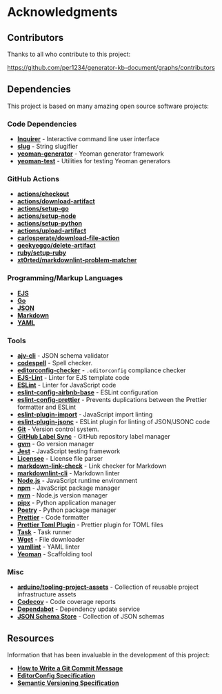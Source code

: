 # Acknowledgments

## Contributors

Thanks to all who contribute to this project:

https://github.com/per1234/generator-kb-document/graphs/contributors

## Dependencies

This project is based on many amazing open source software projects:

### Code Dependencies

- [**Inquirer**](https://github.com/SBoudrias/Inquirer.js) - Interactive command line user interface
- [**slug**](https://github.com/Trott/slug) - String slugifier
- [**yeoman-generator**](https://github.com/yeoman/generator) - Yeoman generator framework
- [**yeoman-test**](https://github.com/yeoman/yeoman-test) - Utilities for testing Yeoman generators

### GitHub Actions

- [**actions/checkout**](https://github.com/actions/checkout)
- [**actions/download-artifact**](https://github.com/actions/download-artifact)
- [**actions/setup-go**](https://github.com/actions/setup-go)
- [**actions/setup-node**](https://github.com/actions/setup-node)
- [**actions/setup-python**](https://github.com/actions/setup-python)
- [**actions/upload-artifact**](https://github.com/actions/upload-artifact)
- [**carlosperate/download-file-action**](https://github.com/carlosperate/download-file-action)
- [**geekyeggo/delete-artifact**](https://github.com/geekyeggo/delete-artifact)
- [**ruby/setup-ruby**](https://github.com/ruby/setup-ruby)
- [**xt0rted/markdownlint-problem-matcher**](https://github.com/xt0rted/markdownlint-problem-matcher)

### Programming/Markup Languages

- [**EJS**](https://ejs.co/)
- [**Go**](https://go.dev/)
- [**JSON**](https://www.json.org/)
- [**Markdown**](https://daringfireball.net/projects/markdown/syntax)
- [**YAML**](https://yaml.org/)

### Tools

- [**ajv-cli**](https://ajv.js.org/packages/ajv-cli.html) - JSON schema validator
- [**codespell**](https://github.com/codespell-project/codespell) - Spell checker.
- [**editorconfig-checker**](https://github.com/editorconfig-checker/editorconfig-checker) - `.editorconfig` compliance checker
- [**EJS-Lint**](https://github.com/ryanzim/ejs-lint) - Linter for EJS template code
- [**ESLint**](https://eslint.org/) - Linter for JavaScript code
- [**eslint-config-airbnb-base**](https://github.com/airbnb/javascript/tree/master/packages/eslint-config-airbnb-base) - ESLint configuration
- [**eslint-config-prettier**](https://github.com/prettier/eslint-config-prettier) - Prevents duplications between the Prettier formatter and ESLint
- [**eslint-plugin-import**](https://github.com/import-js/eslint-plugin-import) - JavaScript import linting
- [**eslint-plugin-jsonc**](https://ota-meshi.github.io/eslint-plugin-jsonc/) - ESLint plugin for linting of JSON/JSONC code
- [**Git**](https://git-scm.com/) - Version control system.
- [**GitHub Label Sync**](https://github.com/Financial-Times/github-label-sync) - GitHub repository label manager
- [**gvm**](https://github.com/moovweb/gvm) - Go version manager
- [**Jest**](https://jestjs.io/) - JavaScript testing framework
- [**Licensee**](https://github.com/licensee/licensee) - License file parser
- [**markdown-link-check**](https://github.com/tcort/markdown-link-check) - Link checker for Markdown
- [**markdownlint-cli**](https://github.com/igorshubovych/markdownlint-cli) - Markdown linter
- [**Node.js**](https://nodejs.org/en/download/package-manager) - JavaScript runtime environment
- [**npm**](https://docs.npmjs.com/cli/) - JavaScript package manager
- [**nvm**](https://github.com/nvm-sh/nvm) - Node.js version manager
- [**pipx**](https://pipx.pypa.io/) - Python application manager
- [**Poetry**](https://python-poetry.org/) - Python package manager
- [**Prettier**](https://prettier.io/) - Code formatter
- [**Prettier Toml Plugin**](https://www.npmjs.com/package/prettier-plugin-toml) - Prettier plugin for TOML files
- [**Task**](https://taskfile.dev/) - Task runner
- [**Wget**](https://www.gnu.org/software/wget/) - File downloader
- [**yamllint**](https://yamllint.readthedocs.io/) - YAML linter
- [**Yeoman**](https://yeoman.io/) - Scaffolding tool

### Misc

- [**arduino/tooling-project-assets**](https://github.com/arduino/tooling-project-assets) - Collection of reusable project infrastructure assets
- [**Codecov**](https://about.codecov.io/) - Code coverage reports
- [**Dependabot**](https://docs.github.com/code-security/dependabot/dependabot-version-updates/about-dependabot-version-updates) - Dependency update service
- [**JSON Schema Store**](https://www.schemastore.org/json/) - Collection of JSON schemas

## Resources

Information that has been invaluable in the development of this project:

- [**How to Write a Git Commit Message**](https://cbea.ms/git-commit/)
- [**EditorConfig Specification**](https://editorconfig.org/)
- [**Semantic Versioning Specification**](https://semver.org/)
